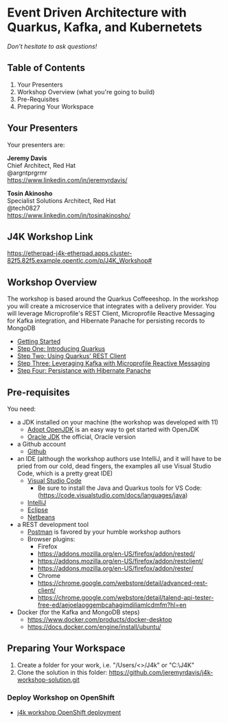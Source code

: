 # Event Driven Architecture with Quarkus, Kafka, and Kubernetets

*Don't hesitate to ask questions!*

## Table of Contents

1. Your Presenters
1. Workshop Overview (what you're going to build)
1. Pre-Requisites
1. Preparing Your Workspace

## Your Presenters

Your presenters are:

**Jeremy Davis**  
Chief Architect, Red Hat  
@argntprgrmr  
https://www.linkedin.com/in/jeremyrdavis/

**Tosin Akinosho**  
Specialist Solutions Architect, Red Hat  
@tech0827  
https://www.linkedin.com/in/tosinakinosho/

## J4K Workshop Link

https://etherpad-j4k-etherpad.apps.cluster-82f5.82f5.example.opentlc.com/p/J4K_Workshop#

## Workshop Overview

The workshop is based around the Quarkus Coffeeeshop.  In the workshop you will create a microservice that integrates with a delivery provider.  You will leverage Microprofile's REST Client, Microprofile Reactive Messaging for Kafka integration, and Hibernate Panache for persisting records to MongoDB

* [Getting Started](workshop-quickstart.md)
* [Step One: Introducing Quarkus](WORKSHOP-LOCAL-01-QUARKUS.md)
* [Step Two: Using Quarkus' REST Client](WORKSHOP-LOCAL-02-REST.md)
* [Step Three: Leveraging Kafka with Microprofile Reactive Messaging](WORKSHOP-LOCAL-03-KAFKA.md)
* [Step Four: Persistance with Hibernate Panache](WORKSHOP-LOCAL-04-MONGODB.md)
 
## Pre-requisites

You need:
* a JDK installed on your machine (the workshop was developed with 11)
    * [Adopt OpenJDK](https://adoptopenjdk.net/) is an easy way to get started with OpenJDK
    * [Oracle JDK](https://www.oracle.com/java/technologies/javase-downloads.html) the official, Oracle version
* a Github account
    * [Github](https://github.com/)
* an IDE (although the workshop authors use IntelliJ, and it will have to be pried from our cold, dead fingers, the examples all use Visual Studio Code, which is a pretty great IDE)
    * [Visual Studio Code](https://code.visualstudio.com/)
        * Be sure to install the Java and Quarkus tools for VS Code: (https://code.visualstudio.com/docs/languages/java)
    * [IntelliJ](https://www.jetbrains.com/idea/)
    * [Eclipse](https://www.eclipse.org/)
    * [Netbeans](https://netbeans.org/)
* a REST development tool
    * [Postman](https://www.postman.com/) is favored by your humble workshop authors
    * Browser plugins:
        * Firefox 
	    * https://addons.mozilla.org/en-US/firefox/addon/rested/
	    * https://addons.mozilla.org/en-US/firefox/addon/restclient/
	    * https://addons.mozilla.org/en-US/firefox/addon/rester/
        * Chrome
	    * https://chrome.google.com/webstore/detail/advanced-rest-client/
	    * https://chrome.google.com/webstore/detail/talend-api-tester-free-ed/aejoelaoggembcahagimdiliamlcdmfm?hl=en
* Docker (for the Kafka and MongoDB steps)
    * https://www.docker.com/products/docker-desktop
    * https://docs.docker.com/engine/install/ubuntu/

## Preparing Your Workspace

1. Create a folder for your work, i.e. "/Users/<<YOUR NAME>>/J4k" or "C:\\J4K"
1. Clone the solution in this folder: https://github.com/jeremyrdavis/j4k-workshop-solution.git

### Deploy Workshop on OpenShift
* [j4k workshop OpenShift deployment](workshop-quickstart.md)
